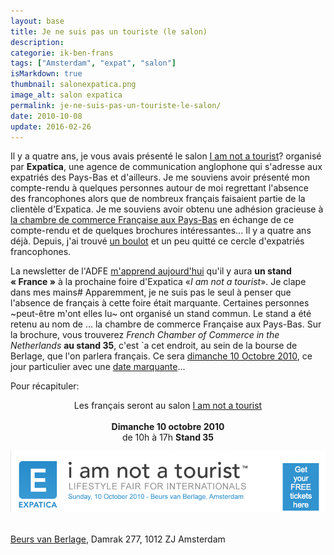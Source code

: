 ```yaml
---
layout: base
title: Je ne suis pas un touriste (le salon)
description: 
categorie: ik-ben-frans
tags: ["Amsterdam", "expat", "salon"]
isMarkdown: true
thumbnail: salonexpatica.png
image_alt: salon expatica
permalink: je-ne-suis-pas-un-touriste-le-salon/
date: 2010-10-08
update: 2016-02-26
---
```




Il y a quatre ans, je vous avais présenté le salon [I am not a tourist](/i-am-not-a-tourist)? organisé par **Expatica**, une agence de communication anglophone qui s'adresse aux expatriés des Pays-Bas et d'ailleurs. Je me souviens avoir présenté mon compte-rendu à quelques personnes autour de moi regrettant l'absence des francophones alors que de nombreux français faisaient partie de la clientèle d'Expatica. Je me souviens avoir obtenu une adhésion gracieuse à [la chambre de commerce Française aux Pays-Bas](/le-temps-des-expatries) en échange de ce compte-rendu et de quelques brochures intéressantes... Il y a quatre ans déjà. Depuis, j'ai trouvé [un boulot](/mon-nouveau-boulot-3) et un peu quitté ce cercle d'expatriés francophones.

<!--excerpt-->

La newsletter de l'ADFE [m'apprend aujourd'hui](http://www.paysbas.francais-du-monde.adfe.org/agenda.php?lng=fr&idpg=5380/&pg=5380&agv=1) qu'il y aura **un stand « France »** à la prochaine foire d'Expatica «*I am not a tourist*». Je clape dans mes mains# Apparemment, je ne suis pas le seul à penser que l'absence de français à cette foire était marquante. Certaines personnes ~peut-être m'ont elles lu~ ont organisé un stand commun. Le stand a été retenu au nom de ...  la chambre de commerce Française aux Pays-Bas. Sur la brochure, vous trouverez *French Chamber of Commerce in the Netherlands* **au stand 35**, c'est `a cet endroit, au sein de la bourse de Berlage, que l'on parlera français. Ce sera [dimanche 10 Octobre 2010](http://formats-ouverts.org/blog/2010/08/31/2462-dans-moins-de-101010-jours-ce-sera-le-101010-et-un-appel-a-cette-occasion), ce jour particulier avec une [date marquante](/date-marquante)...

Pour récapituler:

<!-- HTML -->
<p style="text-align: center;">Les français seront au salon <a href="http://www.expatica.com/iamnotatourist/visitors_info.php" target="_blank">I am not a tourist</a><span class="bold"><br />
<br />
<b style="font-size:big; font-weight:bold;">Dimanche 10 octobre 2010</b><br />
</span>de 10h à 17h <strong>Stand 35</strong> <br />

![banière je ne suis pas un touriste](salonexpatica.png)

<a href="http://www.beursvanberlage.nl" target="_blank"><br />
Beurs van Berlage</a>, Damrak 277, 1012 ZJ Amsterdam</p>
<!-- / HTML -->
